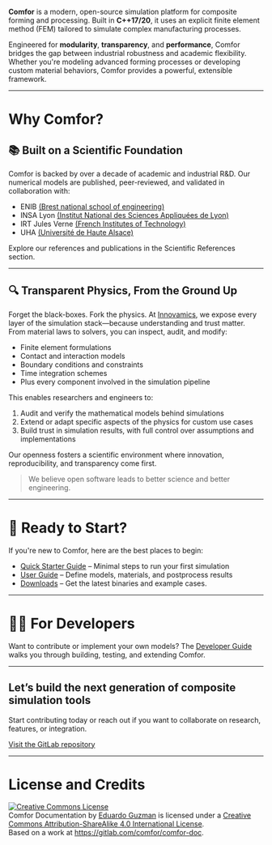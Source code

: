 **Comfor** is a modern, open-source simulation platform for composite forming
and processing. Built in **C++17/20**, it uses an explicit finite element method
(FEM) tailored to simulate complex manufacturing processes.

Engineered for **modularity**, **transparency**, and **performance**, Comfor
bridges the gap between industrial robustness and academic flexibility. Whether
you're modeling advanced forming processes or developing custom material
behaviors, Comfor provides a powerful, extensible framework.

---

# Why Comfor?

## 📚 Built on a Scientific Foundation

Comfor is backed by over a decade of academic and industrial R&D. Our numerical
models are published, peer-reviewed, and validated in collaboration with:

- ENIB [(Brest national school of engineering)](https://www.enib.fr/en_enib/)
- INSA Lyon [(Institut National des Sciences Appliquées de Lyon)](https://www.insa-lyon.fr/en)
- IRT Jules Verne [(French Institutes of Technology)](https://www.irt-jules-verne.fr/en/irt-jules-verne/)
- UHA [(Université de Haute Alsace)](https://www.uha.fr/en/index.html)

Explore our references and publications in the Scientific References section.

---

## 🔍 Transparent Physics, From the Ground Up

Forget the black-boxes. Fork the physics. At
[Innovamics](https://www.innovamics.com/), we expose every layer of the
simulation stack—because understanding and trust matter. From material laws to
solvers, you can inspect, audit, and modify:

- Finite element formulations
- Contact and interaction models
- Boundary conditions and constraints
- Time integration schemes
- Plus every component involved in the simulation pipeline

This enables researchers and engineers to:

1. Audit and verify the mathematical models behind simulations
2. Extend or adapt specific aspects of the physics for custom use cases
3. Build trust in simulation results, with full control over assumptions and
   implementations

Our openness fosters a scientific environment where innovation, reproducibility,
and transparency come first.

> We believe open software leads to better science and better engineering.

---

# 🚀 Ready to Start?

If you're new to Comfor, here are the best places to begin:

- [Quick Starter Guide](overview/quick_starter_guide.md) – Minimal steps to run
  your first simulation
- [User Guide](docs/docs_overview.md) – Define models, materials, and
  postprocess results
- [Downloads](overview/download_page.md) – Get the latest binaries and example
  cases.

---

# 👨‍💻 For Developers

Want to contribute or implement your own models? The
[Developer Guide](developers/dev_overview.md) walks you through building,
testing, and extending Comfor.

---

## Let’s build the next generation of composite simulation tools

Start contributing today or reach out if you want to collaborate on research,
features, or integration.

[Visit the GitLab repository](https://gitlab.com/comfor)

---

# License and Credits

<a rel="license" href="http://creativecommons.org/licenses/by-sa/4.0/"><img
alt="Creative Commons License" style="border-width:0"
src="https://i.creativecommons.org/l/by-sa/4.0/88x31.png" /></a><br /><span
xmlns:dct="http://purl.org/dc/terms/" property="dct:title">Comfor
Documentation</span> by <a xmlns:cc="http://creativecommons.org/ns#"
href="https://egm_foss.gitlab.io/about_me/" property="cc:attributionName"
rel="cc:attributionURL">Eduardo Guzman</a> is licensed under a <a rel="license"
href="http://creativecommons.org/licenses/by-sa/4.0/">Creative Commons Attribution-ShareAlike 4.0 International License</a>.<br />Based on a work at <a
xmlns:dct="http://purl.org/dc/terms/"
href="https://gitlab.com/comfor/comfor-doc"
rel="dct:source">https://gitlab.com/comfor/comfor-doc</a>.
